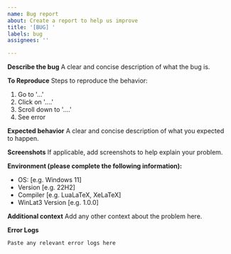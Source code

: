 ```yaml
---
name: Bug report
about: Create a report to help us improve
title: '[BUG] '
labels: bug
assignees: ''

---
```


**Describe the bug**
A clear and concise description of what the bug is.

**To Reproduce**
Steps to reproduce the behavior:
1. Go to '...'
2. Click on '....'
3. Scroll down to '....'
4. See error

**Expected behavior**
A clear and concise description of what you expected to happen.

**Screenshots**
If applicable, add screenshots to help explain your problem.

**Environment (please complete the following information):**
 - OS: [e.g. Windows 11]
 - Version [e.g. 22H2]
 - Compiler [e.g. LuaLaTeX, XeLaTeX]
 - WinLat3 Version [e.g. 1.0.0]

**Additional context**
Add any other context about the problem here.

**Error Logs**
```
Paste any relevant error logs here 